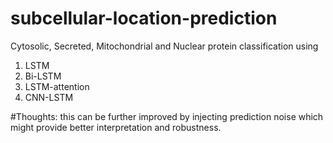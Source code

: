 # subcellular-location-prediction

Cytosolic, Secreted, Mitochondrial and Nuclear protein classification using 

1. LSTM
2. Bi-LSTM
3. LSTM-attention
4. CNN-LSTM

#Thoughts: this can be further improved by injecting prediction noise which might provide better interpretation and robustness.

